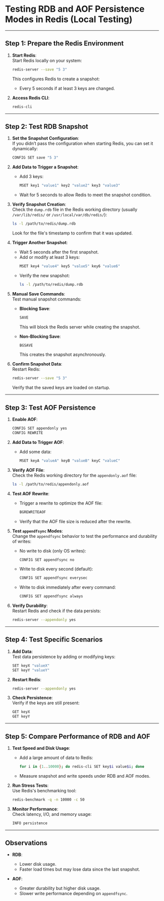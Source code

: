 
# Testing RDB and AOF Persistence Modes in Redis (Local Testing)

---

## Step 1: Prepare the Redis Environment
1. **Start Redis**:  
   Start Redis locally on your system:
   ```bash
   redis-server --save "5 3"
   ```

   This configures Redis to create a snapshot:
   - Every 5 seconds if at least 3 keys are changed.

2. **Access Redis CLI**:  
   ```bash
   redis-cli
   ```

---

## Step 2: Test RDB Snapshot
1. **Set the Snapshot Configuration**:  
   If you didn’t pass the configuration when starting Redis, you can set it dynamically:
   ```bash
   CONFIG SET save "5 3"
   ```

2. **Add Data to Trigger a Snapshot**:  
   - Add 3 keys:
     ```bash
     MSET key1 "value1" key2 "value2" key3 "value3"
     ```
   - Wait for 5 seconds to allow Redis to meet the snapshot condition.

3. **Verify Snapshot Creation**:  
   Check the `dump.rdb` file in the Redis working directory (usually `/var/lib/redis/` or `/usr/local/var/db/redis/`):
   ```bash
   ls -l /path/to/redis/dump.rdb
   ```
   Look for the file's timestamp to confirm that it was updated.

4. **Trigger Another Snapshot**:  
   - Wait 5 seconds after the first snapshot.
   - Add or modify at least 3 keys:
     ```bash
     MSET key4 "value4" key5 "value5" key6 "value6"
     ```
   - Verify the new snapshot:
     ```bash
     ls -l /path/to/redis/dump.rdb
     ```

5. **Manual Save Commands**:  
   Test manual snapshot commands:
   - **Blocking Save**:
     ```bash
     SAVE
     ```
     This will block the Redis server while creating the snapshot.

   - **Non-Blocking Save**:
     ```bash
     BGSAVE
     ```
     This creates the snapshot asynchronously.

6. **Confirm Snapshot Data**:  
   Restart Redis:
   ```bash
   redis-server --save "5 3"
   ```
   Verify that the saved keys are loaded on startup.

---

## Step 3: Test AOF Persistence
1. **Enable AOF**:  
   ```bash
   CONFIG SET appendonly yes
   CONFIG REWRITE
   ```

2. **Add Data to Trigger AOF**:  
   - Add some data:
     ```bash
     MSET keyA "valueA" keyB "valueB" keyC "valueC"
     ```

3. **Verify AOF File**:  
   Check the Redis working directory for the `appendonly.aof` file:
   ```bash
   ls -l /path/to/redis/appendonly.aof
   ```

4. **Test AOF Rewrite**:  
   - Trigger a rewrite to optimize the AOF file:
     ```bash
     BGREWRITEAOF
     ```
   - Verify that the AOF file size is reduced after the rewrite.

5. **Test `appendfsync` Modes**:  
   Change the `appendfsync` behavior to test the performance and durability of writes:
   - No write to disk (only OS writes):
     ```bash
     CONFIG SET appendfsync no
     ```
   - Write to disk every second (default):
     ```bash
     CONFIG SET appendfsync everysec
     ```
   - Write to disk immediately after every command:
     ```bash
     CONFIG SET appendfsync always
     ```

6. **Verify Durability**:  
   Restart Redis and check if the data persists:
   ```bash
   redis-server --appendonly yes
   ```

---

## Step 4: Test Specific Scenarios
1. **Add Data**:  
   Test data persistence by adding or modifying keys:
   ```bash
   SET keyX "valueX"
   SET keyY "valueY"
   ```

2. **Restart Redis**:  
   ```bash
   redis-server --appendonly yes
   ```

3. **Check Persistence**:  
   Verify if the keys are still present:
   ```bash
   GET keyX
   GET keyY
   ```

---

## Step 5: Compare Performance of RDB and AOF
1. **Test Speed and Disk Usage**:  
   - Add a large amount of data to Redis:
     ```bash
     for i in {1..10000}; do redis-cli SET key$i value$i; done
     ```
   - Measure snapshot and write speeds under RDB and AOF modes.

2. **Run Stress Tests**:  
   Use Redis's benchmarking tool:
   ```bash
   redis-benchmark -q -n 10000 -c 50
   ```

3. **Monitor Performance**:  
   Check latency, I/O, and memory usage:
   ```bash
   INFO persistence
   ```

---

## Observations
- **RDB**:  
  - Lower disk usage.  
  - Faster load times but may lose data since the last snapshot.

- **AOF**:  
  - Greater durability but higher disk usage.  
  - Slower write performance depending on `appendfsync`.

